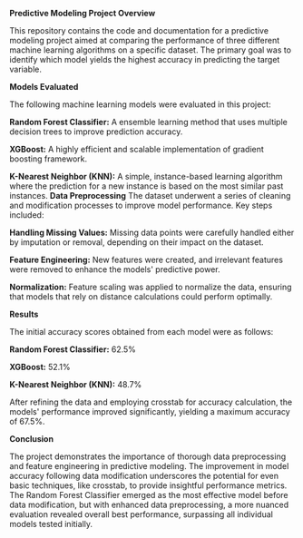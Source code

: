 **Predictive Modeling Project Overview**

This repository contains the code and documentation for a predictive modeling project aimed at comparing the performance of three different machine learning algorithms on a specific dataset. The primary goal was to identify which model yields the highest accuracy in predicting the target variable.

**Models Evaluated**

The following machine learning models were evaluated in this project:

**Random Forest Classifier:** A ensemble learning method that uses multiple decision trees to improve prediction accuracy.

**XGBoost:** A highly efficient and scalable implementation of gradient boosting framework.

**K-Nearest Neighbor (KNN):** A simple, instance-based learning algorithm where the prediction for a new instance is based on the most similar past instances.
**Data Preprocessing**
The dataset underwent a series of cleaning and modification processes to improve model performance. Key steps included:

**Handling Missing Values:** Missing data points were carefully handled either by imputation or removal, depending on their impact on the dataset.

**Feature Engineering:** New features were created, and irrelevant features were removed to enhance the models' predictive power.

**Normalization:** Feature scaling was applied to normalize the data, ensuring that models that rely on distance calculations could perform optimally.

**Results**

The initial accuracy scores obtained from each model were as follows:

**Random Forest Classifier:** 62.5%

**XGBoost:** 52.1%

**K-Nearest Neighbor (KNN):** 48.7%

After refining the data and employing crosstab for accuracy calculation, the models' performance improved significantly, yielding a maximum accuracy of 67.5%.

**Conclusion**

The project demonstrates the importance of thorough data preprocessing and feature engineering in predictive modeling. The improvement in model accuracy following data modification underscores the potential for even basic techniques, like crosstab, to provide insightful performance metrics. The Random Forest Classifier emerged as the most effective model before data modification, but with enhanced data preprocessing, a more nuanced evaluation revealed overall best performance, surpassing all individual models tested initially.
